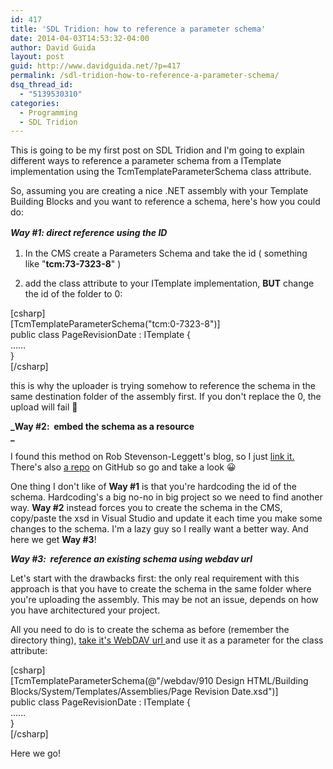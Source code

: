 ```yaml
---
id: 417
title: 'SDL Tridion: how to reference a parameter schema'
date: 2014-04-03T14:53:32-04:00
author: David Guida
layout: post
guid: http://www.davidguida.net/?p=417
permalink: /sdl-tridion-how-to-reference-a-parameter-schema/
dsq_thread_id:
  - "5139530310"
categories:
  - Programming
  - SDL Tridion
---
```

This is going to be my first post on SDL Tridion and I'm going to explain different ways to reference a parameter schema from a ITemplate implementation using the TcmTemplateParameterSchema class attribute.

So, assuming you are creating a nice .NET assembly with your Template Building Blocks and you want to reference a schema, here's how you could do:

_**<span style="line-height: 1.5;">Way #1: direct reference using the ID</span>**_

1) In the CMS create a Parameters Schema and take the id ( something like "**tcm:73-7323-8**" )

2) add the class attribute to your ITemplate implementation, **BUT** change the id of the folder to 0:

[csharp]  
[TcmTemplateParameterSchema("tcm:0-7323-8")]  
public class PageRevisionDate : ITemplate {  
&#8230;&#8230;  
}  
[/csharp]

this is why the uploader is trying somehow to reference the schema in the same destination folder of the assembly first. If you don't replace the 0, the upload will fail 🙂

**_Way #2:  embed the schema as a resource  
_** 

I found this method on Rob Stevenson-Leggett's blog, so I just <a title="SDL Tridion Quick Tip: Embedding Parameters Schemas in DLLs" href="http://www.building-blocks.com/thinking/quick-tip-embedding-parameters-schemas-in-dlls/" target="_blank">link it.</a> There's also <a title="How to add schema as embedded resource" href="https://gist.github.com/rsleggett/3927445" target="_blank">a repo</a> on GitHub so go and take a look 😀

One thing I don't like of **Way #1** is that you're hardcoding the id of the schema. Hardcoding's a big no-no in big project so we need to find another way. **Way #2** instead forces you to create the schema in the CMS, copy/paste the xsd in Visual Studio and update it each time you make some changes to the schema. I'm a lazy guy so I really want a better way. And here we get **Way #3**!

**_Way #3:  reference an existing schema using webdav url_**

Let's start with the drawbacks first: the only real requirement with this approach is that you have to create the schema in the same folder where you're uploading the assembly. This may be not an issue, depends on how you have architectured your project.

All you need to do is to create the schema as before (remember the directory thing), <a title="SDL Tridion: how to get WebDAV url of an item" href="http://www.davidguida.net/sdl-tridion-how-to-get-webdav-url-of-an-item/" target="_blank">take it's WebDAV url </a>and use it as a parameter for the class attribute:

[csharp]  
[TcmTemplateParameterSchema(@"/webdav/910 Design HTML/Building Blocks/System/Templates/Assemblies/Page Revision Date.xsd")]  
public class PageRevisionDate : ITemplate {  
&#8230;&#8230;  
}  
[/csharp]

Here we go!

<div class="post-details-footer-widgets">
</div>